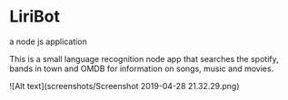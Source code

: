# LiriBot
a node js application 

This is a small language recognition node app that searches the spotify, bands in town and OMDB for information on songs, music and movies.

![Alt text](screenshots/Screenshot 2019-04-28 21.32.29.png)
